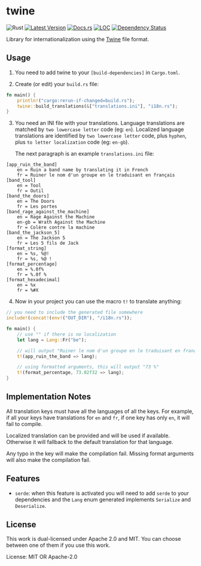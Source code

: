 # twine

![Rust](https://github.com/IMI-eRnD-Be/twine/workflows/Rust/badge.svg)
[![Latest Version](https://img.shields.io/crates/v/twine.svg)](https://crates.io/crates/twine)
[![Docs.rs](https://docs.rs/twine/badge.svg)](https://docs.rs/twine)
[![LOC](https://tokei.rs/b1/github/IMI-eRnD-Be/twine)](https://github.com/IMI-eRnD-Be/twine)
[![Dependency Status](https://deps.rs/repo/github/IMI-eRnD-Be/twine/status.svg)](https://deps.rs/repo/github/IMI-eRnD-Be/twine)

Library for internationalization using the [Twine](https://github.com/scelis/twine) file
format.

## Usage

1.  You need to add twine to your `[build-dependencies]` in `Cargo.toml`.

2.  Create (or edit) your `build.rs` file:

```rust
fn main() {
    println!("cargo:rerun-if-changed=build.rs");
    twine::build_translations(&["translations.ini"], "i18n.rs");
}
```

3.  You need an INI file with your translations.
    Language translations are matched by `two lowercase letter` code (eg: `en`).
    Localized language translations are identified by `two lowercase letter` code,
    plus `hyphen`, plus `to letter localization` code (eg: `en-gb`).

    The next paragraph is an example `translations.ini` file:

```
[app_ruin_the_band]
    en = Ruin a band name by translating it in French
    fr = Ruiner le nom d'un groupe en le traduisant en français
[band_tool]
    en = Tool
    fr = Outil
[band_the_doors]
    en = The Doors
    fr = Les portes
[band_rage_against_the_machine]
    en = Rage Against the Machine
    en-gb = Wrath Against the Machine
    fr = Colère contre la machine
[band_the_jackson_5]
    en = The Jackson 5
    fr = Les 5 fils de Jack
[format_string]
    en = %s, %@!
    fr = %s, %@ !
[format_percentage]
    en = %.0f%
    fr = %.0f %
[format_hexadecimal]
    en = %x
    fr = %#X
```

4.  Now in your project you can use the macro `t!` to translate anything:

```rust
// you need to include the generated file somewhere
include!(concat!(env!("OUT_DIR"), "/i18n.rs"));

fn main() {
    // use "" if there is no localization
    let lang = Lang::Fr("be");

    // will output "Ruiner le nom d'un groupe en le traduisant en français"
    t!(app_ruin_the_band => lang);

    // using formatted arguments, this will output "73 %"
    t!(format_percentage, 73.02f32 => lang);
}
```

## Implementation Notes

All translation keys must have all the languages of all the keys. For example, if all your keys
have translations for `en` and `fr`, if one key has only `en`, it will fail to compile.

Localized translation can be provided and will be used if available. Otherwise it will
fallback to the default translation for that language.

Any typo in the key will make the compilation fail. Missing format arguments will also make
the compilation fail.

## Features

 *  `serde`: when this feature is activated you will need to add `serde` to your dependencies
    and the `Lang` enum generated implements `Serialize` and `Deserialize`.

## License

This work is dual-licensed under Apache 2.0 and MIT.
You can choose between one of them if you use this work.

License: MIT OR Apache-2.0
